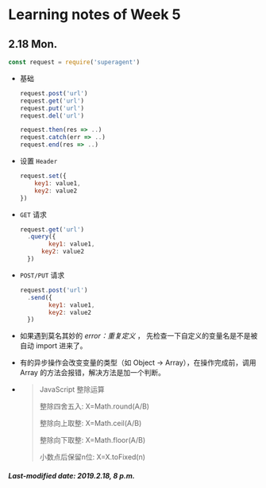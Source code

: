 # Learning notes of Week 5

## 2.18 Mon.

```js
const request = require('superagent')
```

+ 基础

  ```js
  request.post('url')
  request.get('url')
  request.put('url')
  request.del('url')
  
  request.then(res => ..)
  request.catch(err => ..)             
  request.end(res => ..)
  ```

+ 设置 `Header`

  ```js
  request.set({
      key1: value1,
      key2: value2
  })
  ```

+ `GET` 请求

  ```js
  request.get('url')
  	.query({
          key1: value1,
      	key2: value2
  	})
  ```

+ `POST/PUT` 请求

  ```js
  request.post('url')
  	.send({
          key1: value1,
          key2: value2
  	})
  ```

+ 如果遇到莫名其妙的 *error：重复定义* ， 先检查一下自定义的变量名是不是被自动 import 进来了。

+ 有的异步操作会改变变量的类型（如 Object -> Array），在操作完成前，调用 Array 的方法会报错，解决方法是加一个判断。

+ >JavaScript 整除运算
  >
  >整除四舍五入: X=Math.round(A/B)      
  >
  >整除向上取整: X=Math.ceil(A/B)
  >
  >整除向下取整: X=Math.floor(A/B)
  >
  >小数点后保留n位: X=X.toFixed(n)

##### Last-modified date: 2019.2.18, 8 p.m.